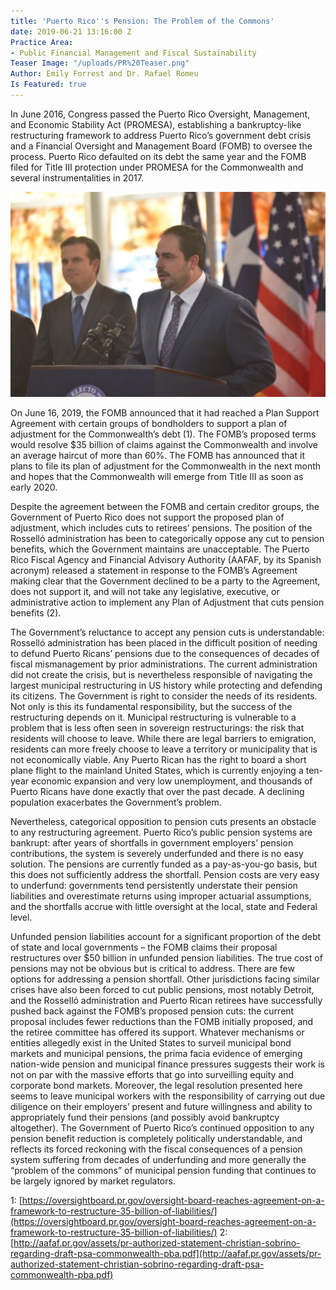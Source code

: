 ```yaml
---
title: 'Puerto Rico''s Pension: The Problem of the Commons'
date: 2019-06-21 13:16:00 Z
Practice Area:
- Public Financial Management and Fiscal Sustainability
Teaser Image: "/uploads/PR%20Teaser.png"
Author: Emily Forrest and Dr. Rafael Romeu
Is Featured: true
---
```


In June 2016, Congress passed the Puerto Rico Oversight, Management, and Economic Stability Act (PROMESA), establishing a bankruptcy-like restructuring framework to address Puerto Rico’s government debt crisis and a Financial Oversight and Management Board (FOMB) to oversee the process.  Puerto Rico defaulted on its debt the same year and the FOMB filed for Title III protection under PROMESA for the Commonwealth and several instrumentalities in 2017.

![PR 1.jpg](/uploads/PR%201.jpg)

On June 16, 2019, the FOMB announced that it had reached a Plan Support Agreement with certain groups of bondholders to support a plan of adjustment for the Commonwealth’s debt (1). The FOMB’s proposed terms would resolve $35 billion of claims against the Commonwealth and involve an average haircut of more than 60%.  The FOMB has announced that it plans to file its plan of adjustment for the Commonwealth in the next month and hopes that the Commonwealth will emerge from Title III as soon as early 2020.

Despite the agreement between the FOMB and certain creditor groups, the Government of Puerto Rico does not support the proposed plan of adjustment, which includes cuts to retirees’ pensions.  The position of the Rosselló administration has been to categorically oppose any cut to pension benefits, which the Government maintains are unacceptable. The Puerto Rico Fiscal Agency and Financial Advisory Authority (AAFAF, by its Spanish acronym) released a statement in response to the FOMB’s Agreement making clear that the Government declined to be a party to the Agreement, does not support it, and will not take any legislative, executive, or administrative action to implement any Plan of Adjustment that cuts pension benefits (2). 

The Government’s reluctance to accept any pension cuts is understandable: Rosselló administration has been placed in the difficult position of needing to defund Puerto Ricans’ pensions due to the consequences of decades of fiscal mismanagement by prior administrations.  The current administration did not create the crisis, but is nevertheless responsible of navigating the largest municipal restructuring in US history while protecting and defending its citizens.  The Government is right to consider the needs of its residents. Not only is this its fundamental responsibility, but the success of the restructuring depends on it. Municipal restructuring is vulnerable to a problem that is less often seen in sovereign restructurings: the risk that residents will choose to leave.  While there are legal barriers to emigration, residents can more freely choose to leave a territory or municipality that is not economically viable.   Any Puerto Rican has the right to board a short plane flight to the mainland United States, which is currently enjoying a ten-year economic expansion and very low unemployment, and thousands of Puerto Ricans have done exactly that over the past decade. A declining population exacerbates the Government’s problem.

Nevertheless, categorical opposition to pension cuts presents an obstacle to any restructuring agreement.  Puerto Rico’s public pension systems are bankrupt: after years of shortfalls in government employers’ pension contributions, the system is severely underfunded and there is no easy solution. The pensions are currently funded as a pay-as-you-go basis, but this does not sufficiently address the shortfall.  Pension costs are very easy to underfund: governments tend persistently understate their pension liabilities and overestimate returns using improper actuarial assumptions, and the shortfalls accrue with little oversight at the local, state and Federal level.  

Unfunded pension liabilities account for a significant proportion of the debt of state and local governments – the FOMB claims their proposal restructures over $50 billion in unfunded pension liabilities. The true cost of pensions may not be obvious but is critical to address.  There are few options for addressing a pension shortfall. Other jurisdictions facing similar crises have also been forced to cut public pensions, most notably Detroit, and the Rosselló administration and Puerto Rican retirees have successfully pushed back against the FOMB’s proposed pension cuts: the current proposal includes fewer reductions than the FOMB initially proposed, and the retiree committee has offered its support.  Whatever mechanisms or entities allegedly exist in the United States to surveil municipal bond markets and municipal pensions, the prima facia evidence of emerging nation-wide pension and municipal finance pressures suggests their work is not on par with the massive efforts that go into surveilling equity and corporate bond markets. Moreover, the legal resolution presented here seems to leave municipal workers with the responsibility of carrying out due diligence on their employers’ present and future willingness and ability to appropriately fund their pensions (and possibly avoid bankruptcy altogether). The Government of Puerto Rico’s continued opposition to any pension benefit reduction is completely politically understandable, and reflects its forced reckoning with the fiscal consequences of a pension system suffering from decades of underfunding and more generally the “problem of the commons” of municipal pension funding that continues to be largely ignored by market regulators.

1: [https://oversightboard.pr.gov/oversight-board-reaches-agreement-on-a-framework-to-restructure-35-billion-of-liabilities/](https://oversightboard.pr.gov/oversight-board-reaches-agreement-on-a-framework-to-restructure-35-billion-of-liabilities/)
2: [http://aafaf.pr.gov/assets/pr-authorized-statement-christian-sobrino-regarding-draft-psa-commonwealth-pba.pdf](http://aafaf.pr.gov/assets/pr-authorized-statement-christian-sobrino-regarding-draft-psa-commonwealth-pba.pdf)